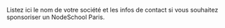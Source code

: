 Listez ici le nom de votre société et les infos de contact si vous souhaitez sponsoriser un NodeSchool Paris.
